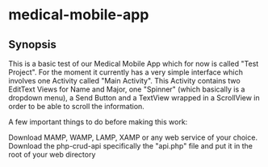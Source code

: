 # medical-mobile-app

## Synopsis

This is a basic test of our Medical Mobile App which for now is called "Test Project".
For the moment it currently has a very simple interface which involves one Activity called "Main Activity".
This Activity contains two EditText Views for Name and Major, one "Spinner" (which basically is a dropdown menu), a Send Button and a TextView wrapped in a ScrollView in order to be able to scroll the information.

A few important things to do before making this work:

Download MAMP, WAMP, LAMP, XAMP or any web service of your choice.
Download the php-crud-api specifically the "api.php" file and put it in the root of your web directory
